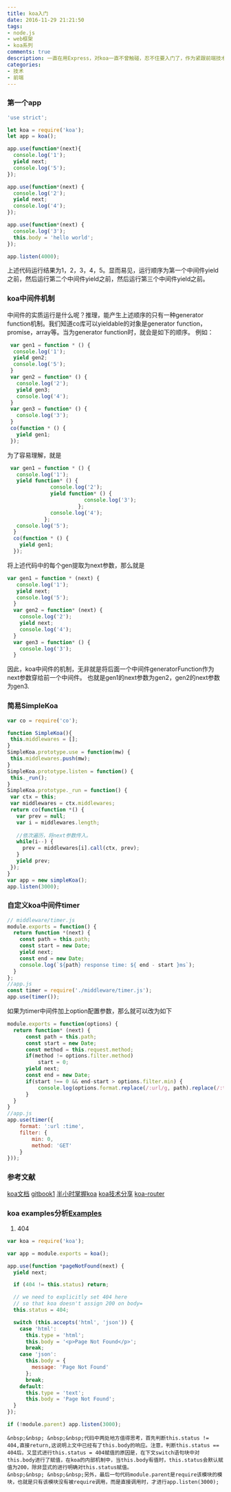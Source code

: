 ```yaml
---
title: koa入门
date: 2016-11-29 21:21:50
tags:
- node.js
- web框架
- koa系列
comments: true
description: 一直在用Express，对koa一直不曾触碰，忍不住要入门了，作为紧跟前端技术的菜鸟，飞...
categories:
- 技术
- 前端
---
```

### 第一个app
  ```javascript
  'use strict';
  
  let koa = require('koa');
  let app = koa();
  
  app.use(function*(next){
  	console.log('1');
  	yield next;
  	console.log('5');
  });
  
  app.use(function*(next) {
  	console.log('2');
  	yield next;
  	console.log('4');
  });
  
  app.use(function*(next) {
  	console.log('3');
  	this.body = 'hello world';
  });
  
  app.listen(4000);
  
  ```
  上述代码运行结果为1，2，3，4，5。显而易见，运行顺序为第一个中间件yield之前，然后运行第二个中间件yield之前，然后运行第三个中间件yield之前。
### koa中间件机制
  中间件的实质运行是什么呢？推理，能产生上述顺序的只有一种generator function机制。我们知道co库可以yieldable的对象是generator function，promise，array等。当为generator function时，就会是如下的顺序。
 例如： 
 
 ```javascript
  var gen1 = function * () {
   console.log('1');
   yield gen2;
   console.log('5');
  }
  var gen2 = function* () {
    console.log('2');
    yield gen3;
    console.log('4');
  }
  var gen3 = function* () {
    console.log('3');
  }
  co(function * () {
    yield gen1;
  });
 ```
 为了容易理解，就是
 ```javascript
  var gen1 = function * () {
    console.log('1');
    yield function* () {
               console.log('2');
               yield function* () {
                          console.log('3');
                        };
               console.log('4');
             };
    console.log('5');
   }
   co(function * () {
     yield gen1;
   });
 ```
 将上述代码中的每个gen提取为next参数，那么就是
 ```javascript
 var gen1 = function * (next) {
    console.log('1');
    yield next;
    console.log('5');
   }
   var gen2 = function* (next) {
     console.log('2');
     yield next;
     console.log('4');
   }
   var gen3 = function* () {
     console.log('3');
   }
 ```
 因此，koa中间件的机制，无非就是将后面一个中间件generatorFunction作为next参数穿给前一个中间件。
 也就是gen1的next参数为gen2，gen2的next参数为gen3.
 ### 简易SimpleKoa
 ```javascript
 var co = require('co');
 
 function SimpleKoa(){
  this.middlewares = [];
 }
 SimpleKoa.prototype.use = function(mw) {
  this.middlewares.push(mw);
 }
 SimpleKoa.prototype.listen = function() {
  this._run();
 }
 SimpleKoa.prototype._run = function() {
  var ctx = this;
  var middlewares = ctx.middlewares;
  return co(function *() {
    var prev = null;
    var i = middlewares.length;
    
    //依次遍历，将next参数传入。
    while(i--) {
      prev = middlewares[i].call(ctx, prev);
    }
    yield prev;
  });
 }
 var app = new simpleKoa();
 app.listen(3000);
 ```
 
### 自定义koa中间件timer
  ```javascript
  // middleware/timer.js
  module.exports = function() {
    return function *(next) {
      const path = this.path;
      const start = new Date;
      yield next;
      const end = new Date;
      console.log(`${path} response time: ${ end - start }ms`);
    }
  };
  //app.js
  const timer = require('./middleware/timer.js');
  app.use(timer());
  ```
  如果为timer中间件加上option配置参数，那么就可以改为如下
  ```javascript
  module.exports = function(options) {
  	return function* (next) {
  		const path = this.path;
  		const start = new Date;
  		const method = this.request.method;
  		if(method != options.filter.method)
  			start = 0;
  		yield next;
  		const end = new Date;
  		if(start !== 0 && end-start > options.filter.min) {
  			console.log(options.format.replace(/:url/g, path).replace(/:time/g,`${end-start}ms`));
  		}
  	}
  }
  //app.js
  app.use(timer({
      format: ':url :time',
      filter: {
          min: 0,
          method: 'GET'
      }
  }));
  ```
### 参考文献
  [koa文档](http://koa.bootcss.com/)
  [gitbook1](http://book.apebook.org/minghe/koa-action/start/router.html)
  [半小时掌握koa](http://www.jianshu.com/p/07008bc834c5)
  [koa技术分享](http://www.jianshu.com/p/225ff3e8fa18)
  [koa-router](https://github.com/alexmingoia/koa-router)
### koa examples分析[Examples](https://github.com/koajs/examples)
  1. 404
  ```javascript
  var koa = require('koa');
  
  var app = module.exports = koa();
  
  app.use(function *pageNotFound(next) {
    yield next;
  
    if (404 != this.status) return;
  
    // we need to explicitly set 404 here
    // so that koa doesn't assign 200 on body=
    this.status = 404;
  
    switch (this.accepts('html', 'json')) {
      case 'html':
        this.type = 'html';
        this.body = '<p>Page Not Found</p>';
        break;
      case 'json':
        this.body = {
          message: 'Page Not Found'
        };
        break;
      default:
        this.type = 'text';
        this.body = 'Page Not Found';
    }
  });
  
  if (!module.parent) app.listen(3000);
  ```
    &nbsp;&nbsp; &nbsp;&nbsp;代码中两处地方值得思考，首先判断this.status != 404,直接return,这说明上文中已经有了this.body的响应。注意，判断this.status == 404后，又显式进行this.status = 404赋值的原因是，在下文switch语句块中对this.body进行了赋值，在koa的内部机制中，当this.body有值时，this.status会默认赋值为200，除非显式的进行明确对this.status赋值。
    &nbsp;&nbsp; &nbsp;&nbsp;另外，最后一句代码module.parent是require该模块的模块，也就是只有该模块没有被require调用，而是直接调用时，才进行app.listen(3000);
      